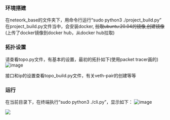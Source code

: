 ### 环境搭建
在neteork_base的文件夹下，用命令行运行“sudo python3 ./project_build.py”
在project_build.py文件当中，会安装docker, <del>拉取ubuntu:20.04的镜像,创建镜像</del> (上传了docker镜像到docker hub，从docker hub拉取)

### 拓扑设置
请查看topo.py文件，有基本的设置，最初的拓扑如下(使用packet tracer画的)
![image](https://github.com/ruchuer/network_base/blob/main/topo.png)

接口和ip的设置查看topo_build.py文件，有关veth-pair的创建等等

### 运行
在当前目录下，在终端执行“sudo python3 ./cli.py”，显示如下：
![image](https://github.com/ruchuer/network_base/blob/main/cli.png)

![](http://latex.codecogs.com/svg.latex?\int_2)
